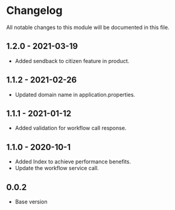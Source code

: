 

# Changelog
All notable changes to this module will be documented in this file.

## 1.2.0 - 2021-03-19

- Added sendback to citizen feature in product.

## 1.1.2 - 2021-02-26

- Updated domain name in application.properties.

## 1.1.1 - 2021-01-12

- Added validation for workflow call response.

## 1.1.0 - 2020-10-1

- Added Index to achieve performance benefits.
- Update the workflow service call.

## 0.0.2

- Base version

